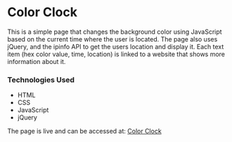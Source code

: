 Color Clock
========================

This is a simple page that changes the background color using JavaScript based on the current time where the user is located. The page also uses jQuery, and the ipinfo API to get the users location and display it. Each text item (hex color value, time, location) is linked to a website that shows more information about it.


### Technologies Used 
* HTML
* CSS 
* JavaScript 
* jQuery

The page is live and can be accessed at: [Color Clock](http://http://omarmjhd.me/color-clock/)

